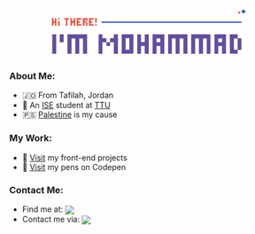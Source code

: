 <h1 align='center'>
    <img src='./logo.svg' height='80px'>
</h1>

### About Me:
* 🇯🇴 From Tafilah, Jordan
* 🍃 An [ISE](http://www.ttu.edu.jo/college-of-engineering/department-of-communication-and-electronics-engineering-and-computer-engineering) student at [TTU](http://www.ttu.edu.jo)
* 🇵🇸 [Palestine](https://twitter.com/hashtag/FreePalestine) is my cause

### My Work:
* 🚀 [Visit](https://github.com/mohammadjarabah/front-end-projects) my front-end projects
* 🌱 [Visit](https://codepen.io/mohammadjarabah) my pens on Codepen
<!-- - ⭐ [Visit]() my personal website -->

### Contact Me:
* Find me at: <a href='https://linkedin.com/in/mohammadjarabahh'><img src='https://img.shields.io/badge/LinkedIn-0077B5?style=for-the-badge&logo=linkedin&logoColor=white' valign='middle'></a>
* Contact me via: <a href='mailto:mj.contactwithme@gmail.com'><img src='https://img.shields.io/badge/Gmail-D14836?style=for-the-badge&logo=gmail&logoColor=white' valign='middle'></a>
